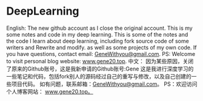 # DeepLearning
English:
The new github account as I close the original account.
This is my some notes and code in my deep learning.
This is some of the notes and the code I learn about deep learning, including fork source code of some writers and Rewrite and modify.
as well as some projects of my own code. If you have questions, contact email: GeneWithyou@gmail.com.
PS: Welcome to visit personal blog website: www.gene20.top.
中文：
因为某些原因，关闭了原来的Github账号，这是我新申请的Github账号:Gene
这是我进行深度学习的一些笔记和代码，包括fork别人的源码经过自己的重写与修改，以及自己创建的一些项目代码。
如有问题，联系邮箱：GeneWithyou@gmail.com。
PS：欢迎访问个人博客网站： www.gene20.top。

